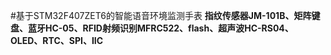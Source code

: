 #基于STM32F407ZET6的智能语音环境监测手表
**指纹传感器JM-101B、矩阵键盘、蓝牙HC-05、RFID射频识别MFRC522、flash、超声波HC-RS04、OLED、RTC、SPI、IIC**
